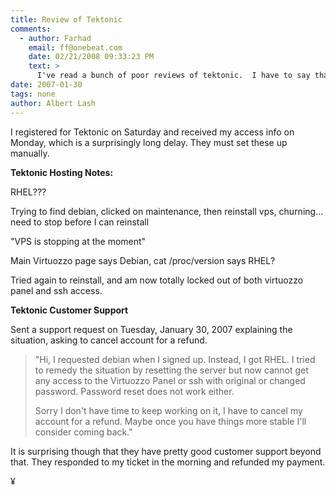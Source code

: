 ```yaml
---
title: Review of Tektonic
comments:
  - author: Farhad
    email: ff@onebeat.com
    date: 02/21/2008 09:33:23 PM
    text: >
      I've read a bunch of poor reviews of tektonic.  I have to say that I have recently been using their live chat support at all hours (including 3am PST) and have been very happy with them.
date: 2007-01-30
tags: none
author: Albert Lash
---
```

I registered for Tektonic on Saturday and received my access info on Monday, which is a surprisingly long delay. They must set these up manually.

<strong>Tektonic Hosting Notes:</strong>

RHEL???

Trying to find debian, clicked on maintenance, then reinstall vps, churning... need to stop before I can reinstall

"VPS is stopping at the moment"

Main Virtuozzo page says Debian, cat /proc/version says RHEL?

Tried again to reinstall, and am now totally locked out of both virtuozzo panel and ssh access.

<strong>Tektonic Customer Support</strong>

Sent a support request on Tuesday, January 30, 2007 explaining the situation, asking to cancel account for a refund.

<blockquote>"Hi, I requested debian when I signed up. Instead, I got RHEL. I tried to remedy the situation by resetting the server but now cannot get any access to the Virtuozzo Panel or ssh with original or changed password. Password reset does not work either.

Sorry I don't have time to keep working on it, I have to cancel my account for a refund. Maybe once you have things more stable I'll consider coming back."</blockquote>

It is surprising though that they have pretty good customer support beyond that. They responded to my ticket in the morning and refunded my payment.

¥

